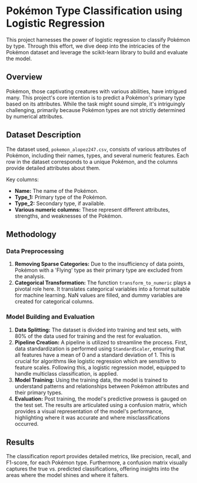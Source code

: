 # Pokémon Type Classification using Logistic Regression

This project harnesses the power of logistic regression to classify Pokémon by type. Through this effort, we dive deep into the intricacies of the Pokémon dataset and leverage the scikit-learn library to build and evaluate the model.

## Overview

Pokémon, those captivating creatures with various abilities, have intrigued many. This project's core intention is to predict a Pokémon's primary type based on its attributes. While the task might sound simple, it's intriguingly challenging, primarily because Pokémon types are not strictly determined by numerical attributes.

## Dataset Description

The dataset used, `pokemon_alopez247.csv`, consists of various attributes of Pokémon, including their names, types, and several numeric features. Each row in the dataset corresponds to a unique Pokémon, and the columns provide detailed attributes about them.

Key columns:
- **Name:** The name of the Pokémon.
- **Type_1:** Primary type of the Pokémon.
- **Type_2:** Secondary type, if available.
- **Various numeric columns:** These represent different attributes, strengths, and weaknesses of the Pokémon.

## Methodology

### Data Preprocessing
1. **Removing Sparse Categories:** Due to the insufficiency of data points, Pokémon with a 'Flying' type as their primary type are excluded from the analysis.
2. **Categorical Transformation:** The function `transform_to_numeric` plays a pivotal role here. It translates categorical variables into a format suitable for machine learning. NaN values are filled, and dummy variables are created for categorical columns.

### Model Building and Evaluation
1. **Data Splitting:** The dataset is divided into training and test sets, with 80% of the data used for training and the rest for evaluation.
2. **Pipeline Creation:** A pipeline is utilized to streamline the process. First, data standardization is performed using `StandardScaler`, ensuring that all features have a mean of 0 and a standard deviation of 1. This is crucial for algorithms like logistic regression which are sensitive to feature scales. Following this, a logistic regression model, equipped to handle multiclass classification, is applied.
3. **Model Training:** Using the training data, the model is trained to understand patterns and relationships between Pokémon attributes and their primary types.
4. **Evaluation:** Post training, the model's predictive prowess is gauged on the test set. The results are articulated using a confusion matrix, which provides a visual representation of the model's performance, highlighting where it was accurate and where misclassifications occurred.

## Results

The classification report provides detailed metrics, like precision, recall, and F1-score, for each Pokémon type. Furthermore, a confusion matrix visually captures the true vs. predicted classifications, offering insights into the areas where the model shines and where it falters.

